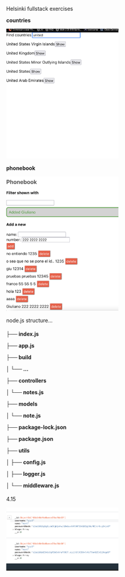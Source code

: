 Helsinki fullstack exercises

<strong>countries</strong>

<img src ="images/countries0.png" width="300">

<strong>phonebook</strong>

<img src ="images/phonebook.png" width="300">

node.js structure...

<h4><p>├── index.js</p>
<p>├── app.js</p>
<p>├── build</p>
<p>│ └── ...</p>
<p>├── controllers</p>
<p>│ └── notes.js</p>
<p>├── models</p>
<p>│ └── note.js</p>
<p>├── package-lock.json</p>
<p>├── package.json</p>
<p>├── utils</p>
<p>│ ├── config.js</p>
<p>│ ├── logger.js</p>
<p>│ └── middleware.js</p></h4>

4.15

<div>
<img src ="images/bcryptjs.png" width="300">
</div>
